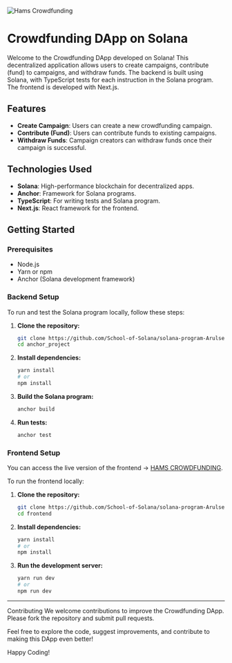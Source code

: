 ![Hams Crowdfunding](https://github.com/School-of-Solana/solana-program-Arulselvan-65/assets/121343334/fe062d58-6c06-4fbd-a91c-c78c97ecec53)



# Crowdfunding DApp on Solana

Welcome to the Crowdfunding DApp developed on Solana! This decentralized application allows users to create campaigns, contribute (fund) to campaigns, and withdraw funds. The backend is built using Solana, with TypeScript tests for each instruction in the Solana program. The frontend is developed with Next.js.

## Features

- **Create Campaign**: Users can create a new crowdfunding campaign.
- **Contribute (Fund)**: Users can contribute funds to existing campaigns.
- **Withdraw Funds**: Campaign creators can withdraw funds once their campaign is successful.

## Technologies Used

- **Solana**: High-performance blockchain for decentralized apps.
- **Anchor**: Framework for Solana programs.
- **TypeScript**: For writing tests and Solana program.
- **Next.js**: React framework for the frontend.

## Getting Started

### Prerequisites

- Node.js
- Yarn or npm
- Anchor (Solana development framework)

### Backend Setup

To run and test the Solana program locally, follow these steps:

1. **Clone the repository:**
    ```bash
    git clone https://github.com/School-of-Solana/solana-program-Arulselvan-65.git
    cd anchor_project
    ```

2. **Install dependencies:**
    ```bash
    yarn install
    # or
    npm install
    ```

3. **Build the Solana program:**
    ```bash
    anchor build
    ```

4. **Run tests:**
    ```bash
    anchor test
    ```

### Frontend Setup

You can access the live version of the frontend -> [HAMS CROWDFUNDING](https://hams-crowdfunding.vercel.app/).

To run the frontend locally:

1. **Clone the repository:**
    ```bash
    git clone https://github.com/School-of-Solana/solana-program-Arulselvan-65.git
    cd frontend
    ```

2. **Install dependencies:**
    ```bash
    yarn install
    # or
    npm install
    ```

3. **Run the development server:**
    ```bash
    yarn run dev
    # or
    npm run dev
    ```

---
Contributing
We welcome contributions to improve the Crowdfunding DApp. Please fork the repository and submit pull requests.

Feel free to explore the code, suggest improvements, and contribute to making this DApp even better!

Happy Coding!
